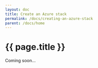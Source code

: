 ```yaml
---
layout: doc
title: Create an Azure stack
permalink: /docs/creating-an-azure-stack
parent: /docs/home
---
```


# {{ page.title }}

Coming soon...
